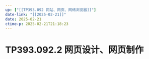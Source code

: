 ```yaml
---
up: ["[[TP393.092 网站、网页、网络浏览器]]"]
date-link: "[[2025-02-21]]"
date: 2025-02-21
ctime-p: 2025-02-21T21:18:23
---
```


# TP393.092.2 网页设计、网页制作
